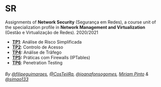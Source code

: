 # SR
Assignments of **Network Security** (Segurança em Redes), a course unit of the specialization profile in **Network Management and Virtualization** (Gestão e Virtualização de Redes). 2020/2021

- **[TP1](https://github.com/joanafonsogomes/SR/tree/main/TP1)**: Análise de Risco Simplificada
- **[TP2](https://github.com/joanafonsogomes/SR/tree/main/TP2)**: Controlo de Acesso
- **[TP4](https://github.com/joanafonsogomes/SR/tree/main/TP4):** Análise de Trâfego
- **[TP5](https://github.com/joanafonsogomes/SR/tree/main/TP5):** Práticas com Firewalls (IPTables)
- **[TP6](https://github.com/joanafonsogomes/SR/tree/main/TP6)**: Penetration Testing

###### By [@filipeguimaraes](https://github.com/filipeguimaraes), [@CosTeiiRa](https://github.com/CosTeiiRa), [@joanafonsogomes](https://github.com/joanafonsogomes), [Miriam Pinto](https://github.com/a42040) & [@simao133](https://github.com/simao133)
